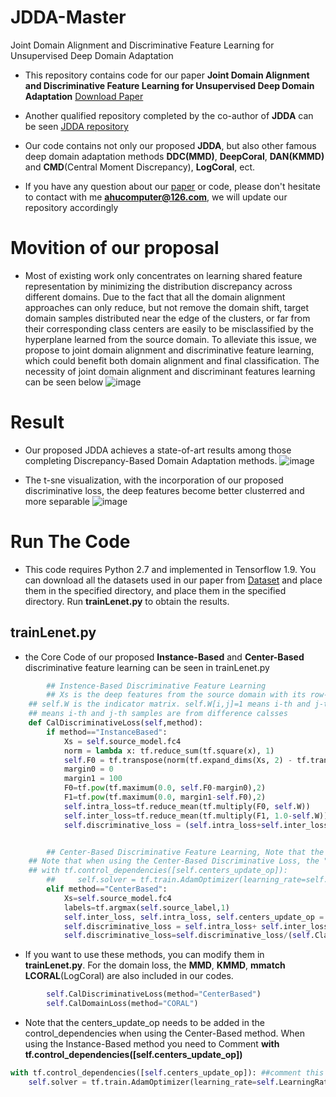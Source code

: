 # JDDA-Master
Joint Domain Alignment and Discriminative Feature Learning for Unsupervised Deep Domain Adaptation
* This repository contains code for our paper **Joint Domain Alignment and Discriminative Feature Learning for Unsupervised Deep Domain Adaptation** [Download Paper](https://arxiv.org/abs/1808.09347)

* Another qualified repository completed by the co-author of **JDDA** can be seen [JDDA repository](https://github.com/A-bone1/JDDA)

* Our code contains not only our proposed **JDDA**, but also other famous deep domain adaptation methods **DDC(MMD)**, **DeepCoral**, **DAN(KMMD)** and **CMD**(Central Moment Discrepancy), **LogCoral**, ect.

* If you have any question about our [paper](https://arxiv.org/abs/1808.09347) or code, please don't hesitate to contact with me **ahucomputer@126.com**, we will update our repository accordingly

# Movition of our proposal
* Most of existing work only concentrates on learning shared feature representation by minimizing the distribution discrepancy across different domains. Due to the fact that all the domain alignment approaches can only reduce, but not remove the domain shift, target domain samples distributed near the edge of the clusters, or far from their corresponding class centers are easily to be misclassified by the hyperplane learned from the source domain. To alleviate this issue, we propose to joint domain alignment and discriminative feature learning, which could benefit both domain alignment and final classification. 
The necessity of joint domain alignment and discriminant features learning can be seen below
![image](https://github.com/chenchao666/JDDA-Master/blob/master/img/fig1.jpg)

# Result 
* Our proposed JDDA achieves a state-of-art results among those completing Discrepancy-Based Domain Adaptation methods. 
![image](https://github.com/chenchao666/JDDA-Master/blob/master/img/fig3.jpg)

* The t-sne  visualization, with the incorporation of our proposed discriminative loss, the deep features become better clusterred and more separable
![image](https://github.com/chenchao666/JDDA-Master/blob/master/img/fig4.jpg)


# Run The Code
* This code requires Python 2.7 and implemented in Tensorflow 1.9. You can download all the datasets used in our paper from [Dataset](https://pan.baidu.com/s/1IMUVnpM8Ve6XX37rtv2zJQ#list/path=%2F) and place them in the specified directory, and place them in the specified directory. Run **trainLenet.py** to obtain the results. 

## trainLenet.py
* the Core Code of our proposed **Instance-Based** and **Center-Based** discriminative feature learning can be seen in trainLenet.py

``` python
        ## Instence-Based Discriminative Feature Learning
        ## Xs is the deep features from the source domain with its row-num equals to batchsize and colum-num equals to neural of neurons in the adapted layer
	## self.W is the indicator matrix. self.W[i,j]=1 means i-th and j-th samples are from the same calss, self.W[i,j]=0 
	## means i-th and j-th samples are from difference calsses
    def CalDiscriminativeLoss(self,method):
        if method=="InstanceBased":
            Xs = self.source_model.fc4
            norm = lambda x: tf.reduce_sum(tf.square(x), 1)
            self.F0 = tf.transpose(norm(tf.expand_dims(Xs, 2) - tf.transpose(Xs)))  #calculate pair-wise distance of Xs
            margin0 = 0
            margin1 = 100
            F0=tf.pow(tf.maximum(0.0, self.F0-margin0),2)
            F1=tf.pow(tf.maximum(0.0, margin1-self.F0),2)
            self.intra_loss=tf.reduce_mean(tf.multiply(F0, self.W))
            self.inter_loss=tf.reduce_mean(tf.multiply(F1, 1.0-self.W))
            self.discriminative_loss = (self.intra_loss+self.inter_loss) / (self.BatchSize * self.BatchSize)


        ## Center-Based Discriminative Feature Learning, Note that the center_loss.py should be import 
	## Note that when using the Center-Based Discriminative Loss, the "global class center" should be also update in each iteration by using
	## with tf.control_dependencies([self.centers_update_op]):
        ##     self.solver = tf.train.AdamOptimizer(learning_rate=self.LearningRate).minimize(self.loss)
        elif method=="CenterBased":
            Xs=self.source_model.fc4
            labels=tf.argmax(self.source_label,1)
            self.inter_loss, self.intra_loss, self.centers_update_op = get_center_loss(Xs, labels, 0.5, 10)
            self.discriminative_loss = self.intra_loss+ self.inter_loss
            self.discriminative_loss=self.discriminative_loss/(self.ClassNum*self.BatchSize+self.ClassNum*self.ClassNum)
```

* If you want to use these methods, you can modify them in **trainLenet.py**. For the domain loss, the **MMD**, **KMMD**, **mmatch** **LCORAL**(LogCoral) are also included in our codes.

``` python
        self.CalDiscriminativeLoss(method="CenterBased")
        self.CalDomainLoss(method="CORAL")
```

* Note that the centers_update_op needs to be added in the control_dependencies when using the Center-Based method. When using the Instance-Based method you need to Comment **with tf.control_dependencies([self.centers_update_op])**

``` python
with tf.control_dependencies([self.centers_update_op]): ##comment this when using Instance-Based method
    self.solver = tf.train.AdamOptimizer(learning_rate=self.LearningRate).minimize(self.loss)
```

